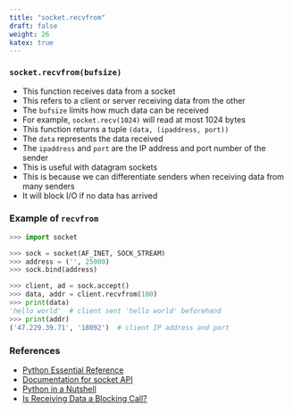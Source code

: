 ```yaml
---
title: "socket.recvfrom"
draft: false
weight: 26
katex: true
---
```


### `socket.recvfrom(bufsize)`
- This function receives data from a socket
- This refers to a client or server receiving data from the other
- The `bufsize` limits how much data can be received
- For example, `socket.recv(1024)` will read at most 1024 bytes
- This function returns a tuple `(data, (ipaddress, port))`
- The `data` represents the data received
- The `ipaddress` and `port` are the IP address and port number of the sender
- This is useful with datagram sockets
- This is because we can differentiate senders when receiving data from many senders
- It will block I/O if no data has arrived

### Example of `recvfrom`

```python
>>> import socket

>>> sock = socket(AF_INET, SOCK_STREAM)
>>> address = ('', 25000)
>>> sock.bind(address)

>>> client, ad = sock.accept()
>>> data, addr = client.recvfrom(100)
>>> print(data)
'hello world'  # client sent 'hello world' beforehand
>>> print(addr)
('47.229.39.71', '18092')  # client IP address and port
```

### References
- [Python Essential Reference](http://index-of.co.uk/Python/Python%20Essential%20Reference,%20Fourth%20Edition.pdf)
- [Documentation for socket API](https://docs.python.org/3/library/socket.html)
- [Python in a Nutshell](https://www.arp.com/medias/13916546.pdf)
- [Is Receiving Data a Blocking Call?](https://stackoverflow.com/a/7180671/12777044)

